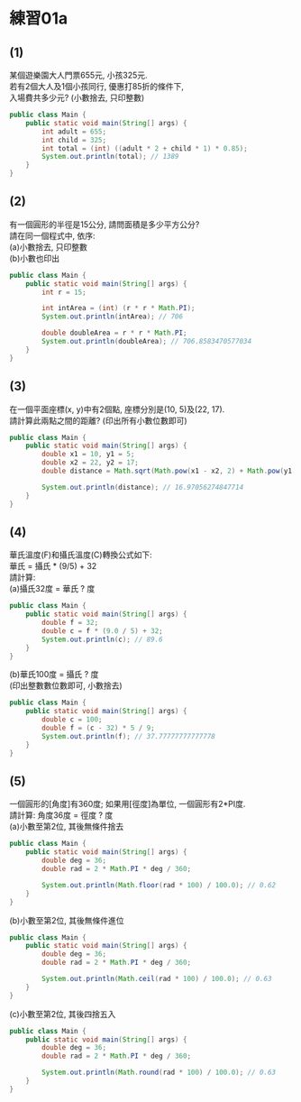 # 練習01a 

## (1)

某個遊樂園大人門票655元, 小孩325元.
<br />
若有2個大人及1個小孩同行, 優惠打85折的條件下,
<br />
入場費共多少元? (小數捨去, 只印整數)
```java
public class Main {
    public static void main(String[] args) {
        int adult = 655;
        int child = 325;
        int total = (int) ((adult * 2 + child * 1) * 0.85);
        System.out.println(total); // 1389
    }
}
```

## (2)
有一個圓形的半徑是15公分, 請問面積是多少平方公分?
<br />
請在同一個程式中, 依序:
<br />
(a)小數捨去, 只印整數
<br />
(b)小數也印出
```java
public class Main {
    public static void main(String[] args) {
        int r = 15;

        int intArea = (int) (r * r * Math.PI);
        System.out.println(intArea); // 706

        double doubleArea = r * r * Math.PI;
        System.out.println(doubleArea); // 706.8583470577034
    }
}
```

## (3)
在一個平面座標(x, y)中有2個點, 座標分別是(10, 5)及(22, 17).
<br />
請計算此兩點之間的距離? (印出所有小數位數即可)
```java
public class Main {
    public static void main(String[] args) {
        double x1 = 10, y1 = 5;
        double x2 = 22, y2 = 17;
        double distance = Math.sqrt(Math.pow(x1 - x2, 2) + Math.pow(y1 - y2, 2));

        System.out.println(distance); // 16.97056274847714
    }
}
```

## (4)
華氏溫度(F)和攝氏溫度(C)轉換公式如下:
<br />
華氏 = 攝氏 * (9/5) + 32
<br />
請計算:
<br />
(a)攝氏32度  = 華氏 ? 度

```java
public class Main {
    public static void main(String[] args) {
        double f = 32;
        double c = f * (9.0 / 5) + 32;
        System.out.println(c); // 89.6
    }
}
```

(b)華氏100度 = 攝氏 ? 度
<br />
(印出整數數位數即可, 小數捨去)
```java
public class Main {
    public static void main(String[] args) {
        double c = 100;
        double f = (c - 32) * 5 / 9;
        System.out.println(f); // 37.77777777777778
    }
}
```

## (5)
一個圓形的[角度]有360度; 如果用[徑度]為單位, 一個圓形有2*PI度.
<br />
請計算: 角度36度  = 徑度 ? 度
<br />
(a)小數至第2位, 其後無條件捨去
```java
public class Main {
    public static void main(String[] args) {
        double deg = 36;
        double rad = 2 * Math.PI * deg / 360;

        System.out.println(Math.floor(rad * 100) / 100.0); // 0.62
    }
}
```

(b)小數至第2位, 其後無條件進位
```java
public class Main {
    public static void main(String[] args) {
        double deg = 36;
        double rad = 2 * Math.PI * deg / 360;

        System.out.println(Math.ceil(rad * 100) / 100.0); // 0.63
    }
}
```

(c)小數至第2位, 其後四捨五入
```java
public class Main {
    public static void main(String[] args) {
        double deg = 36;
        double rad = 2 * Math.PI * deg / 360;

        System.out.println(Math.round(rad * 100) / 100.0); // 0.63
    }
}
```